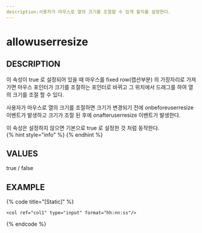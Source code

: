 ```yaml
---
description:사용자가 마우스로 열의 크기를 조절할 수 있게 할지를 설정한다.
---
```


# allowuserresize 

## DESCRIPTION
이 속성이 true 로 설정되어 있을 때 마우스를 fixed row(캡션부분) 의 가장자리로 가져가면 마우스 포인터가 크기를 조절하는 포인터로 바뀌고 그 위치에서 드래그를 하여 열의 크기를 조절 할 수 있다.

사용자가 마우스로 열의 크기를 조절하면 크기가 변경되기 전에 onbeforeuserresize 이벤트가 발생하고 크기가 조절 된 후에 onafteruserresize 이벤트가 발생한다.

이 속성은 설정하지 않으면 기본으로 true 로 설정한 것 처럼 동작한다.   
{% hint style="info" %}
{% endhint %}
## VALUES
true / false

## EXAMPLE

{% code title="\[Static\]" %}
```markup
<col ref="col1" type="input" format="hh:nn:ss"/> 
```
{% endcode %}
